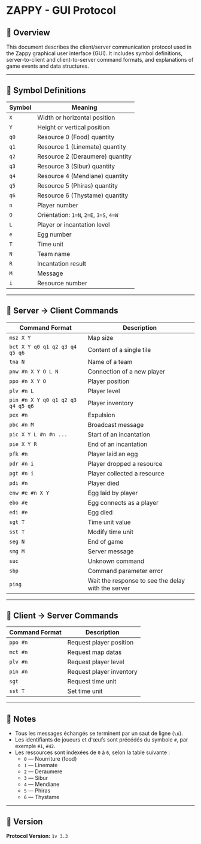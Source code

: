# ZAPPY - GUI Protocol

## 📖 Overview

This document describes the client/server communication protocol used in the Zappy graphical user interface (GUI). It includes symbol definitions, server-to-client and client-to-server command formats, and explanations of game events and data structures.

---

## 🧩 Symbol Definitions

| Symbol | Meaning                            |
|--------|-------------------------------------|
| `X`    | Width or horizontal position        |
| `Y`    | Height or vertical position         |
| `q0`   | Resource 0 (Food) quantity          |
| `q1`   | Resource 1 (Linemate) quantity      |
| `q2`   | Resource 2 (Deraumere) quantity     |
| `q3`   | Resource 3 (Sibur) quantity         |
| `q4`   | Resource 4 (Mendiane) quantity      |
| `q5`   | Resource 5 (Phiras) quantity        |
| `q6`   | Resource 6 (Thystame) quantity      |
| `n`    | Player number                       |
| `O`    | Orientation: `1=N`, `2=E`, `3=S`, `4=W` |
| `L`    | Player or incantation level         |
| `e`    | Egg number                          |
| `T`    | Time unit                           |
| `N`    | Team name                           |
| `R`    | Incantation result                  |
| `M`    | Message                             |
| `i`    | Resource number                     |

---

## 🔁 Server → Client Commands

| Command Format | Description |
|----------------|-------------|
| `msz X Y` | Map size |
| `bct X Y q0 q1 q2 q3 q4 q5 q6` | Content of a single tile |
| `tna N` | Name of a team |
| `pnw #n X Y O L N` | Connection of a new player |
| `ppo #n X Y O` | Player position |
| `plv #n L` | Player level |
| `pin #n X Y q0 q1 q2 q3 q4 q5 q6` | Player inventory |
| `pex #n` | Expulsion |
| `pbc #n M` | Broadcast message |
| `pic X Y L #n #n ...` | Start of an incantation |
| `pie X Y R` | End of an incantation |
| `pfk #n` | Player laid an egg |
| `pdr #n i` | Player dropped a resource |
| `pgt #n i` | Player collected a resource |
| `pdi #n` | Player died |
| `enw #e #n X Y` | Egg laid by player |
| `ebo #e` | Egg connects as a player |
| `edi #e` | Egg died |
| `sgt T` | Time unit value |
| `sst T` | Modify time unit |
| `seg N` | End of game |
| `smg M` | Server message |
| `suc` | Unknown command |
| `sbp` | Command parameter error |
| `ping` | Wait the response to see the delay with the server |

---

## 🧭 Client → Server Commands

| Command Format | Description |
|----------------|-------------|
| `ppo #n` | Request player position |
| `mct #n` | Request map datas |
| `plv #n` | Request player level |
| `pin #n` | Request player inventory |
| `sgt` | Request time unit |
| `sst T` | Set time unit |

---

## 📝 Notes

- Tous les messages échangés se terminent par un saut de ligne (`\n`).
- Les identifiants de joueurs et d'œufs sont précédés du symbole `#`, par exemple `#1`, `#42`.
- Les ressources sont indexées de `0` à `6`, selon la table suivante :
  - `0` — Nourriture (food)
  - `1` — Linemate
  - `2` — Deraumere
  - `3` — Sibur
  - `4` — Mendiane
  - `5` — Phiras
  - `6` — Thystame

---

## 📌 Version

**Protocol Version:** `1v 3.3`
